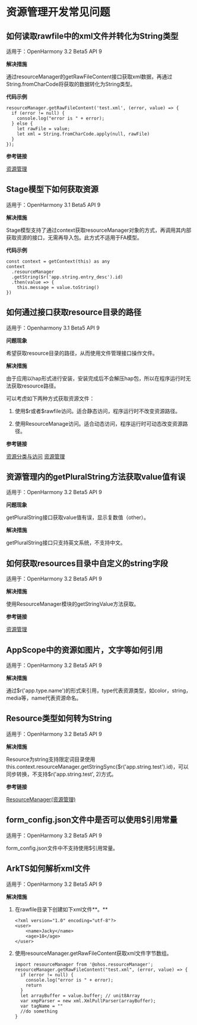 # 资源管理开发常见问题

## 如何读取rawfile中的xml文件并转化为String类型

适用于：OpenHarmony 3.2 Beta5 API 9

**解决措施**

通过resourceManager的getRawFileContent接口获取xml数据，再通过String.fromCharCode将获取的数据转化为String类型。

**代码示例**

```
resourceManager.getRawFileContent('test.xml', (error, value) => {
  if (error != null) {
    console.log("error is " + error);
  } else {
    let rawFile = value;
    let xml = String.fromCharCode.apply(null, rawFile)
  }
});
```

**参考链接**

[资源管理](../reference/apis/js-apis-resource-manager.md)

## Stage模型下如何获取资源

适用于：OpenHarmony 3.1 Beta5  API 9

**解决措施**

Stage模型支持了通过context获取resourceManager对象的方式，再调用其内部获取资源的接口，无需再导入包。此方式不适用于FA模型。

**代码示例**

```
const context = getContext(this) as any
context 
  .resourceManager
  .getString($r('app.string.entry_desc').id)
  .then(value => {
    this.message = value.toString()
})
```

## 如何通过接口获取resource目录的路径

适用于：Openharmony 3.1 Beta5 API 9

**问题现象**

希望获取resource目录的路径，从而使用文件管理接口操作文件。

**解决措施**

由于应用以hap形式进行安装，安装完成后不会解压hap包，所以在程序运行时无法获取resource路径。

可以考虑如下两种方式获取资源文件：

1. 使用\$r或者\$rawfile访问。适合静态访问，程序运行时不改变资源路径。

2. 使用ResourceManage访问。适合动态访问，程序运行时可动态改变资源路径。

**参考链接**

[资源分类与访问](../quick-start/resource-categories-and-access.md) [资源管理](../reference/apis/js-apis-resource-manager.md)

## 资源管理内的getPluralString方法获取value值有误

适用于：OpenHarmony 3.2 Beta5  API 9

**问题现象**

getPluralString接口获取value值有误，显示复数值（other）。

**解决措施**

getPluralString接口只支持英文系统，不支持中文。

## 如何获取resources目录中自定义的string字段

适用于：OpenHarmony 3.2 Beta5  API 9

**解决措施**

使用ResourceManager模块的getStringValue方法获取。

**参考链接**

[资源管理](../reference/apis/js-apis-resource-manager.md#getstringvalue9)

## AppScope中的资源如图片，文字等如何引用

适用于：OpenHarmony 3.2 Beta5  API 9

**解决措施**

通过\$r\('app.type.name'\)的形式来引用，type代表资源类型，如color，string，media等，name代表资源命名。

## Resource类型如何转为String

适用于：OpenHarmony 3.2 Beta5  API 9

**解决措施**

Resource为string支持限定词目录使用this.context.resourceManager.getStringSync\(\$r\('app.string.test'\).id\)，可以同步转换，不支持\$r\('app.string.test', 2\)方式。

**参考链接**

[ResourceManager\(资源管理\)](../reference/apis/js-apis-resource-manager.md#getstringsync9)

## form\_config.json文件中是否可以使用$引用常量

适用于：OpenHarmony 3.2 Beta5  API 9

form\_config.json文件中不支持使用\$引用常量。

## ArkTS如何解析xml文件

适用于：OpenHarmony 3.2 Beta5  API 9

**解决措施**

1.  在rawfile目录下创建如下xml文件**。**

    ```
    <?xml version="1.0" encoding="utf-8"?>
    <user>
        <name>Jacky</name>
        <age>18</age>
    </user>
    ```

2.  使用resourceManager.getRawFileContent获取xml文件字节数组。

    ```
    import resourceManager from '@ohos.resourceManager';
    resourceManager.getRawFileContent("test.xml", (error, value) => {
      if (error != null) {
        console.log("error is " + error);
        return
      }
      let arrayBuffer = value.buffer; // unit8Array
      var xmpParser = new xml.XmlPullParser(arrayBuffer);
      var tagName = ""
      //do something
    }
    ```
